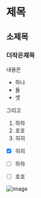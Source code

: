 # 제목
## 소제목
### 더작은제목
내용은
- 하나
- 둘
- 셋

그리고
1. 하하
2. 호호
3. 히히

- [x] 히히
- [ ] 하하
- [ ] 호호


![image](https://github.com/user-attachments/assets/7a2cccd7-d921-4993-b849-53a58865450b)
